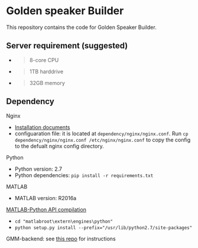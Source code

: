 # Golden speaker Builder
This repository contains the code for Golden Speaker Builder.

## Server requirement (suggested)
*  >8-core CPU
*  >1TB harddrive
*  >32GB memory

## Dependency
Nginx
*  [Installation documents](https://nginx.org/en/docs/install.html)
*  configuaration file: it is located at `dependency/nginx/nginx.conf`. Run `cp dependency/nginx/nginx.conf /etc/nginx/nginx.conf` to copy the config to the defualt nginx config directory.

Python
*  Python version: 2.7
*  Python dependencies: `pip install -r requirements.txt`

MATLAB
*  MATLAB version: R2016a

[MATLAB-Python API compilation](https://www.mathworks.com/help/matlab/matlab_external/install-matlab-engine-api-for-python-in-nondefault-locations.html)
*  `cd "matlabroot\extern\engines\python"`
*  `python setup.py install --prefix="/usr/lib/python2.7/site-packages"`

GMM-backend: see [this repo]() for instructions
